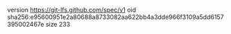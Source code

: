 version https://git-lfs.github.com/spec/v1
oid sha256:e95600951e2a80688a8733082aa622bb4a3dde966f3109a5dd6157395002467e
size 233
